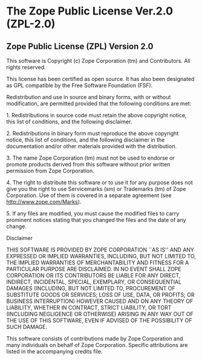 # The Zope Public License Ver.2.0 (ZPL-2.0)

Zope Public License (ZPL) Version 2.0
-----------------------------------------------

This software is Copyright (c) Zope Corporation (tm) and
Contributors. All rights reserved.

This license has been certified as open source. It has also
been designated as GPL compatible by the Free Software
Foundation (FSF).

Redistribution and use in source and binary forms, with or
without modification, are permitted provided that the
following conditions are met:

1\. Redistributions in source code must retain the above
   copyright notice, this list of conditions, and the following
   disclaimer.

2\. Redistributions in binary form must reproduce the above
   copyright notice, this list of conditions, and the following
   disclaimer in the documentation and/or other materials
   provided with the distribution.

3\. The name Zope Corporation (tm) must not be used to
   endorse or promote products derived from this software
   without prior written permission from Zope Corporation.

4\. The right to distribute this software or to use it for
   any purpose does not give you the right to use Servicemarks
   (sm) or Trademarks (tm) of Zope Corporation. Use of them is
   covered in a separate agreement (see
   http://www.zope.com/Marks).

5\. If any files are modified, you must cause the modified
   files to carry prominent notices stating that you changed
   the files and the date of any change.

Disclaimer

  THIS SOFTWARE IS PROVIDED BY ZOPE CORPORATION ``AS IS''
  AND ANY EXPRESSED OR IMPLIED WARRANTIES, INCLUDING, BUT
  NOT LIMITED TO, THE IMPLIED WARRANTIES OF MERCHANTABILITY
  AND FITNESS FOR A PARTICULAR PURPOSE ARE DISCLAIMED.  IN
  NO EVENT SHALL ZOPE CORPORATION OR ITS CONTRIBUTORS BE
  LIABLE FOR ANY DIRECT, INDIRECT, INCIDENTAL, SPECIAL,
  EXEMPLARY, OR CONSEQUENTIAL DAMAGES (INCLUDING, BUT NOT
  LIMITED TO, PROCUREMENT OF SUBSTITUTE GOODS OR SERVICES;
  LOSS OF USE, DATA, OR PROFITS; OR BUSINESS INTERRUPTION)
  HOWEVER CAUSED AND ON ANY THEORY OF LIABILITY, WHETHER IN
  CONTRACT, STRICT LIABILITY, OR TORT (INCLUDING NEGLIGENCE
  OR OTHERWISE) ARISING IN ANY WAY OUT OF THE USE OF THIS
  SOFTWARE, EVEN IF ADVISED OF THE POSSIBILITY OF SUCH
  DAMAGE.

This software consists of contributions made by Zope
Corporation and many individuals on behalf of Zope
Corporation.  Specific attributions are listed in the
accompanying credits file.